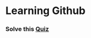 # Learning Github
### Solve this [Quiz](https://docs.google.com/forms/d/e/1FAIpQLSdVgDQpIvOUk9vUVBYY-ZoHy-nTdUPFUvyXh6oQnODNNOst_w/viewform?usp=sf_link)
